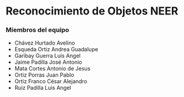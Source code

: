 # Reconocimiento de Objetos NEER
### Miembros del equipo
* Chávez Hurtado Avelino
* Esqueda Ortiz Andrea Guadalupe
* Garibay Guerra Luis Angel
* Jaime Padilla José Antonio
* Mata Cortes Antonio de Jesus
* Ortiz Porras Juan Pablo
* Ortíz Franco César Alejandro
* Ruiz Padilla Luis Angel